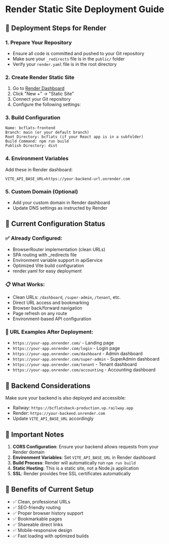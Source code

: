 # Render Static Site Deployment Guide

## 🚀 Deployment Steps for Render

### 1. Prepare Your Repository
- Ensure all code is committed and pushed to your Git repository
- Make sure your `_redirects` file is in the `public/` folder
- Verify your `render.yaml` file is in the root directory

### 2. Create Render Static Site
1. Go to [Render Dashboard](https://dashboard.render.com)
2. Click "New +" → "Static Site"
3. Connect your Git repository
4. Configure the following settings:

### 3. Build Configuration
```
Name: bcflats-frontend
Branch: main (or your default branch)
Root Directory: bcflats (if your React app is in a subfolder)
Build Command: npm run build
Publish Directory: dist
```

### 4. Environment Variables
Add these in Render dashboard:
```
VITE_API_BASE_URL=https://your-backend-url.onrender.com
```

### 5. Custom Domain (Optional)
- Add your custom domain in Render dashboard
- Update DNS settings as instructed by Render

## 🔧 Current Configuration Status

### ✅ Already Configured:
- BrowserRouter implementation (clean URLs)
- SPA routing with _redirects file
- Environment variable support in apiService
- Optimized Vite build configuration
- render.yaml for easy deployment

### 📋 What Works:
- Clean URLs: `/dashboard`, `/super-admin`, `/tenant`, etc.
- Direct URL access and bookmarking
- Browser back/forward navigation
- Page refresh on any route
- Environment-based API configuration

### 🎯 URL Examples After Deployment:
- `https://your-app.onrender.com/` - Landing page
- `https://your-app.onrender.com/login` - Login page
- `https://your-app.onrender.com/dashboard` - Admin dashboard
- `https://your-app.onrender.com/super-admin` - SuperAdmin dashboard
- `https://your-app.onrender.com/tenant` - Tenant dashboard
- `https://your-app.onrender.com/accounting` - Accounting dashboard

## 🔄 Backend Considerations

Make sure your backend is also deployed and accessible:
- Railway: `https://bcflatsback-production.up.railway.app`
- Render: `https://your-backend.onrender.com`
- Update `VITE_API_BASE_URL` accordingly

## 🚨 Important Notes

1. **CORS Configuration**: Ensure your backend allows requests from your Render domain
2. **Environment Variables**: Set `VITE_API_BASE_URL` in Render dashboard
3. **Build Process**: Render will automatically run `npm run build`
4. **Static Hosting**: This is a static site, not a Node.js application
5. **SSL**: Render provides free SSL certificates automatically

## 🎉 Benefits of Current Setup

- ✅ Clean, professional URLs
- ✅ SEO-friendly routing
- ✅ Proper browser history support
- ✅ Bookmarkable pages
- ✅ Shareable direct links
- ✅ Mobile-responsive design
- ✅ Fast loading with optimized builds
